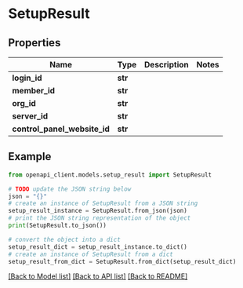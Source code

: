 # SetupResult


## Properties

Name | Type | Description | Notes
------------ | ------------- | ------------- | -------------
**login_id** | **str** |  | 
**member_id** | **str** |  | 
**org_id** | **str** |  | 
**server_id** | **str** |  | 
**control_panel_website_id** | **str** |  | 

## Example

```python
from openapi_client.models.setup_result import SetupResult

# TODO update the JSON string below
json = "{}"
# create an instance of SetupResult from a JSON string
setup_result_instance = SetupResult.from_json(json)
# print the JSON string representation of the object
print(SetupResult.to_json())

# convert the object into a dict
setup_result_dict = setup_result_instance.to_dict()
# create an instance of SetupResult from a dict
setup_result_from_dict = SetupResult.from_dict(setup_result_dict)
```
[[Back to Model list]](../README.md#documentation-for-models) [[Back to API list]](../README.md#documentation-for-api-endpoints) [[Back to README]](../README.md)


